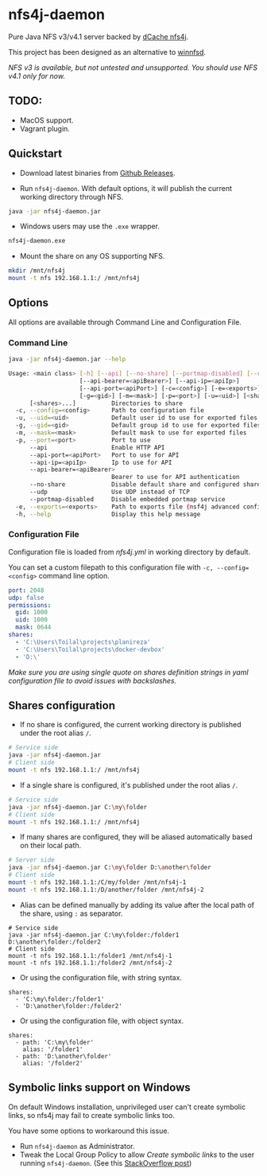 # nfs4j-daemon

Pure Java NFS v3/v4.1 server backed by [dCache nfs4j](https://github.com/dCache/nfs4j).

This project has been designed as an alternative to [winnfsd](https://github.com/winnfsd/winnfsd).

*NFS v3 is available, but not untested and unsupported. You should use NFS v4.1 only for now.*

## TODO:

- MacOS support.
- Vagrant plugin.

## Quickstart

- Download latest binaries from [Github Releases](https://github.com/gfi-centre-ouest/nfs4j-daemon/releases).

- Run `nfs4j-daemon`. With default options, it will publish the current working directory through NFS.

```bash
java -jar nfs4j-daemon.jar
```

- Windows users may use the `.exe` wrapper.

```bash
nfs4j-daemon.exe
```

- Mount the share on any OS supporting NFS.

```bash
mkdir /mnt/nfs4j
mount -t nfs 192.168.1.1:/ /mnt/nfs4j
```

## Options

All options are available through Command Line and Configuration File.

### Command Line

```bash
java -jar nfs4j-daemon.jar --help
```

```bash
Usage: <main class> [-h] [--api] [--no-share] [--portmap-disabled] [--udp]
                    [--api-bearer=<apiBearer>] [--api-ip=<apiIp>]
                    [--api-port=<apiPort>] [-c=<config>] [-e=<exports>]
                    [-g=<gid>] [-m=<mask>] [-p=<port>] [-u=<uid>] [<shares>...]
      [<shares>...]          Directories to share
  -c, --config=<config>      Path to configuration file
  -u, --uid=<uid>            Default user id to use for exported files
  -g, --gid=<gid>            Default group id to use for exported files
  -m, --mask=<mask>          Default mask to use for exported files
  -p, --port=<port>          Port to use
      --api                  Enable HTTP API
      --api-port=<apiPort>   Port to use for API
      --api-ip=<apiIp>       Ip to use for API
      --api-bearer=<apiBearer>
                             Bearer to use for API authentication
      --no-share             Disable default share and configured shares
      --udp                  Use UDP instead of TCP
      --portmap-disabled     Disable embedded portmap service
  -e, --exports=<exports>    Path to exports file (nsf4j advanced configuration)
  -h, --help                 Display this help message
```

### Configuration File

Configuration file is loaded from *nfs4j.yml* in working directory by default.

You can set a custom filepath to this configuration file with `-c, --config=<config>` command line option.
```yaml
port: 2048
udp: false
permissions:
  gid: 1000
  uid: 1000
  mask: 0644
shares:
  - 'C:\Users\Toilal\projects\planireza'
  - 'C:\Users\Toilal\projects\docker-devbox'
  - 'D:\'
```

*Make sure you are using single quote on shares definition strings in yaml configuration file to avoid issues 
with backslashes.*

## Shares configuration

- If no share is configured, the current working directory is published under the root alias ```/```.

```bash
# Service side
java -jar nfs4j-daemon.jar
# Client side
mount -t nfs 192.168.1.1:/ /mnt/nfs4j
```

- If a single share is configured, it's published under the root alias ```/```.

```bash
# Service side
java -jar nfs4j-daemon.jar C:\my\folder
# Client side
mount -t nfs 192.168.1.1:/ /mnt/nfs4j
```

- If many shares are configured, they will be aliased automatically based on their local path.

```bash
# Server side
java -jar nfs4j-daemon.jar C:\my\folder D:\another\folder
# Client side
mount -t nfs 192.168.1.1:/C/my/folder /mnt/nfs4j-1
mount -t nfs 192.168.1.1:/D/another/folder /mnt/nfs4j-2
```

- Alias can be defined manually by adding its value after the local path of the share, using 
```:``` as separator.

```
# Service side
java -jar nfs4j-daemon.jar C:\my\folder:/folder1 D:\another\folder:/folder2
# Client side
mount -t nfs 192.168.1.1:/folder1 /mnt/nfs4j-1
mount -t nfs 192.168.1.1:/folder2 /mnt/nfs4j-2
```

- Or using the configuration file, with string syntax.

```
shares:
  - 'C:\my\folder:/folder1'
  - 'D:\another\folder:/folder2'
```

- Or using the configuration file, with object syntax.

```
shares:
  - path: 'C:\my\folder'
    alias: '/folder1'
  - path: 'D:\another\folder'
    alias: '/folder2'
```

## Symbolic links support on Windows

On default Windows installation, unprivileged user can't create symbolic links, so nfs4j may fail to create symbolic 
links too.

You have some options to workaround this issue.

- Run `nfs4j-daemon` as Administrator.
- Tweak the Local Group Policy to allow *Create symbolic links* to the user running `nfs4j-daemon`. (See this [StackOverflow post](https://superuser.com/questions/104845/permission-to-make-symbolic-links-in-windows-7#answer-105381))
